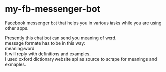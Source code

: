 # my-fb-messenger-bot
Facebook messenger bot that helps you in various tasks while you are using other apps.

Presently this chat bot can send you meaning of word.<br/>
message formate has to be in this way: <br/>
meaning:word<br/>
It will reply with definitions and examples.<br/>
I used oxford dictionary website api as source to scrape for meanings and exmaples.
